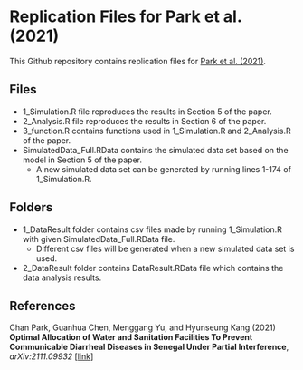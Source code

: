 # Replication Files for Park et al. (2021)

This Github repository contains replication files for [Park et al. (2021)](https://arxiv.org/abs/2111.09932 "OptTrt").

## Files

* 1_Simulation.R file reproduces the results in Section 5 of the paper.
* 2_Analysis.R file reproduces the results in Section 6 of the paper.
* 3_function.R contains functions used in 1_Simulation.R and 2_Analysis.R of the paper.
* SimulatedData_Full.RData contains the simulated data set based on the model in Section 5 of the paper.
	* A new simulated data set can be generated by running lines 1-174 of 1_Simulation.R. 

## Folders

* 1_DataResult folder contains csv files made by running 1_Simulation.R with given SimulatedData_Full.RData file. 
	* Different csv files will be generated when a new simulated data set is used. 
* 2_DataResult folder contains DataResult.RData file which contains the data analysis results.

## References
Chan Park, Guanhua Chen, Menggang Yu, and Hyunseung Kang (2021) **Optimal Allocation of Water and Sanitation Facilities To Prevent Communicable Diarrheal Diseases in Senegal Under Partial Interference**, _arXiv:2111.09932_ [[link](https://arxiv.org/abs/2111.09932 "OptTrt")]
